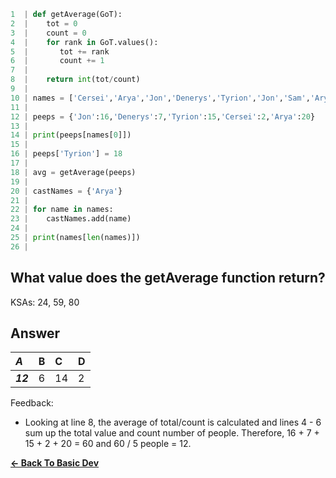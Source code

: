 ```python
1  | def getAverage(GoT):
2  |    tot = 0
3  |    count = 0
4  |    for rank in GoT.values():
5  |       tot += rank
6  |       count += 1
7  | 
8  |    return int(tot/count)
9  | 
10 | names = ['Cersei','Arya','Jon','Denerys','Tyrion','Jon','Sam','Arya'] 
11 |    
12 | peeps = {'Jon':16,'Denerys':7,'Tyrion':15,'Cersei':2,'Arya':20}
13 | 
14 | print(peeps[names[0]])
15 | 
16 | peeps['Tyrion'] = 18
17 | 
18 | avg = getAverage(peeps)
19 | 
20 | castNames = {'Arya'}
21 | 
22 | for name in names:
23 |    castNames.add(name)
24 | 
25 | print(names[len(names)])
26 | 
```

## What value does the getAverage function return?

KSAs: 24, 59, 80

## Answer
| ***A*** | B | C | D |
| :--- | :--- | :--- | :--- |
| ***12*** | 6 | 14 | 2 |


Feedback:

- Looking at line 8, the average of total/count is calculated and lines 4 - 6 sum up the total value and count number of people. Therefore, 16 + 7 + 15 + 2 + 20 = 60 and 60 / 5 people = 12.

[**<- Back To Basic Dev**](../../../../Basic_Dev.md)

